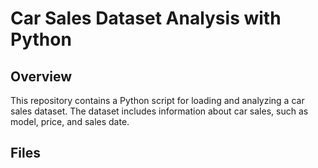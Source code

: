 # Car Sales Dataset Analysis with Python

## Overview

This repository contains a Python script for loading and analyzing a car sales dataset. The dataset includes information about car sales, such as model, price, and sales date.

## Files

